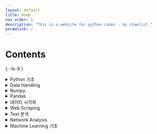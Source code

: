 ```yaml
---
layout: default
title: Home
nav_order: 1
description: "This is a website for python codes - by chaelist."
permalink: /
---
```


# Contents
{: .fs-9 }

<details markdown="block">
  <summary>
    Python 기초
  </summary>
  {: .fs-5 .fw-500 }

&nbsp;&nbsp; [Numbers, List, String]({{ site.baseurl }}{% link docs/python_basics/numbers_list_string.md %}) <br/>
&nbsp;&nbsp; [Dictionary, Tuple, Set]({{ site.baseurl }}{% link docs/python_basics/dictionary_tuple_set.md %}) <br/>
&nbsp;&nbsp; [Control Flow (제어문)]({{ site.baseurl }}{% link docs/python_basics/controlflow.md %}) <br/>
&nbsp;&nbsp; [Function & Module]({{ site.baseurl }}{% link docs/python_basics/function_module.md %})
{: .fs-4 .fw-300 }
</details>


<details markdown="block">
  <summary>
    Data Handling
  </summary>
  {: .fs-5 .fw-500 }

&nbsp;&nbsp; [File Input & Output]({{ site.baseurl }}{% link docs/data_handling/file_input_output.md %}) <br/>
&nbsp;&nbsp; [Regular Expressions]({{ site.baseurl }}{% link docs/data_handling/regular_expressions.md %})
{: .fs-4 .fw-300 }
</details>


<details markdown="block">
  <summary>
    Numpy
  </summary>
  {: .fs-5 .fw-500 }

&nbsp;&nbsp; [Numpy 기초]({{ site.baseurl }}{% link docs/numpy/numpy_basics.md %}) <br/>
&nbsp;&nbsp; [Numpy 연산과 통계]({{ site.baseurl }}{% link docs/numpy/numpy_arithmetics.md %})
{: .fs-4 .fw-300 }
</details>


<details markdown="block">
  <summary>
    Pandas
  </summary>
  {: .fs-5 .fw-500 }

&nbsp;&nbsp; [Pandas 기초]({{ site.baseurl }}{% link docs/pandas/pandas_basics.md %}) <br/>
&nbsp;&nbsp; [Pandas 데이터 가공]({{ site.baseurl }}{% link docs/pandas/pandas_data_modifying.md %}) <br/>
&nbsp;&nbsp; [Pandas 데이터 분석]({{ site.baseurl }}{% link docs/pandas/pandas_data_analysis.md %}) <br/>
&nbsp;&nbsp; [Pandas 데이터 결합 & 요약]({{ site.baseurl }}{% link docs/pandas/pandas_merge_group.md %}) <br/>
&nbsp;&nbsp; [Pandas str, dt, 조건문]({{ site.baseurl }}{% link docs/pandas/pandas_str_dt_con.md %})
{: .fs-4 .fw-300 }
</details>


<details markdown="block">
  <summary>
    데이터 시각화
  </summary>
  {: .fs-5 .fw-500 }

&nbsp;&nbsp; [Pandas plot() 함수]({{ site.baseurl }}{% link docs/visualization/pandas_plot.md %}) <br/>
&nbsp;&nbsp; [Seaborn]({{ site.baseurl }}{% link docs/visualization/seaborn.md %}) <br/>
&nbsp;&nbsp; [Matplotlib]({{ site.baseurl }}{% link docs/visualization/matplotlib.md %}) <br/>

{: .fs-4 .fw-300 }
</details>



<details markdown="block">
  <summary>
    Web Scraping
  </summary>
  {: .fs-5 .fw-500 }

&nbsp;&nbsp; [Requests & BeautifulSoup]({{ site.baseurl }}{% link docs/webscraping/requests_beautifulsoup.md %}) <br/>
&nbsp;&nbsp; [Selenium]({{ site.baseurl }}{% link docs/webscraping/selenium.md %}) <br/>
&nbsp;&nbsp; [Image 수집 & API 활용]({{ site.baseurl }}{% link docs/webscraping/image_api.md %}) <br/>

{: .fs-4 .fw-300 }
</details>


<details markdown="block">
  <summary>
    Text 분석
  </summary>
  {: .fs-5 .fw-500 }

&nbsp;&nbsp; [빈도 분석 (English)]({{ site.baseurl }}{% link docs/text_analysis/english_text.md %}) <br/>
&nbsp;&nbsp; [빈도 분석 (한글)]({{ site.baseurl }}{% link docs/text_analysis/korean_text.md %}) <br/>

{: .fs-4 .fw-300 }
</details>


<details markdown="block">
  <summary>
    Network Analysis
  </summary>
  {: .fs-5 .fw-500 }

&nbsp;&nbsp; [Network Analysis 기초]({{ site.baseurl }}{% link docs/network_analysis/network_basics.md %}) <br/>
&nbsp;&nbsp; [Social Network Analysis]({{ site.baseurl }}{% link docs/network_analysis/social_network.md %}) <br/>
&nbsp;&nbsp; [Semantic Network Analysis]({{ site.baseurl }}{% link docs/network_analysis/semantic_network.md %}) <br/>

{: .fs-4 .fw-300 }
</details>


<details markdown="block">
  <summary>
    Machine Learning 기초
  </summary>
  {: .fs-5 .fw-500 }

&nbsp;&nbsp; [기초 & Linear Regression]({{ site.baseurl }}{% link docs/ml_basics/linear_regression.md %}) <br/>
&nbsp;&nbsp; [Classification 1]({{ site.baseurl }}{% link docs/ml_basics/classification1.md %}) <br/>
&nbsp;&nbsp; [Classification 2]({{ site.baseurl }}{% link docs/ml_basics/classification2.md %}) <br/>
&nbsp;&nbsp; [Clustering]({{ site.baseurl }}{% link docs/ml_basics/clustering.md %}) <br/>
&nbsp;&nbsp; [Deep Learning 기초]({{ site.baseurl }}{% link docs/ml_basics/deep_learning.md %}) <br/>

{: .fs-4 .fw-300 }
</details>